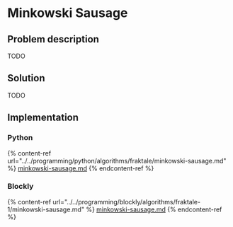 # Minkowski Sausage

## Problem description

TODO

## Solution

TODO

## Implementation

### Python

{% content-ref url="../../programming/python/algorithms/fraktale/minkowski-sausage.md" %}
[minkowski-sausage.md](../../programming/python/algorithms/fraktale/minkowski-sausage.md)
{% endcontent-ref %}

### Blockly

{% content-ref url="../../programming/blockly/algorithms/fraktale-1/minkowski-sausage.md" %}
[minkowski-sausage.md](../../programming/blockly/algorithms/fraktale-1/minkowski-sausage.md)
{% endcontent-ref %}
